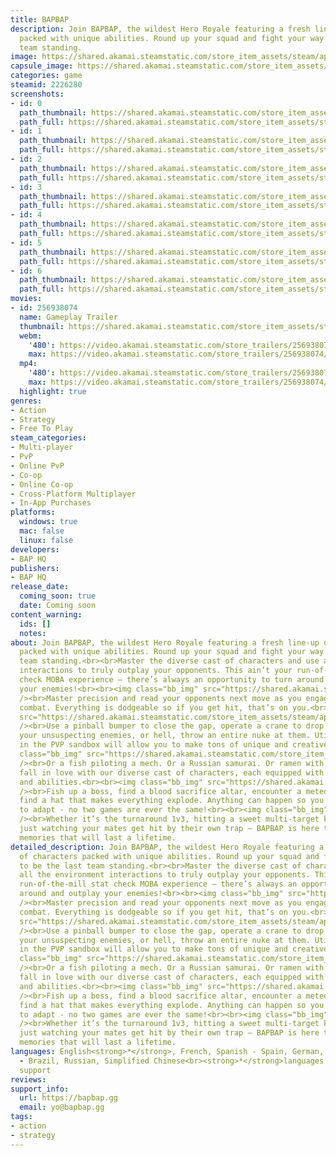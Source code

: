 ```yaml
---
title: BAPBAP
description: Join BAPBAP, the wildest Hero Royale featuring a fresh line-up of characters
  packed with unique abilities. Round up your squad and fight your way to be the last
  team standing.
image: https://shared.akamai.steamstatic.com/store_item_assets/steam/apps/2226280/header.jpg?t=1732039553
capsule_image: https://shared.akamai.steamstatic.com/store_item_assets/steam/apps/2226280/c6a968142d6a95411141d2a49c1b108432289b26/capsule_231x87.jpg?t=1732039553
categories: game
steamid: 2226280
screenshots:
- id: 0
  path_thumbnail: https://shared.akamai.steamstatic.com/store_item_assets/steam/apps/2226280/ss_4259940eae11d5b8e7f8547ad910d7d329282cff.600x338.jpg?t=1732039553
  path_full: https://shared.akamai.steamstatic.com/store_item_assets/steam/apps/2226280/ss_4259940eae11d5b8e7f8547ad910d7d329282cff.1920x1080.jpg?t=1732039553
- id: 1
  path_thumbnail: https://shared.akamai.steamstatic.com/store_item_assets/steam/apps/2226280/ss_46e6f3b9d932230e35ab1689c0b262792d33699d.600x338.jpg?t=1732039553
  path_full: https://shared.akamai.steamstatic.com/store_item_assets/steam/apps/2226280/ss_46e6f3b9d932230e35ab1689c0b262792d33699d.1920x1080.jpg?t=1732039553
- id: 2
  path_thumbnail: https://shared.akamai.steamstatic.com/store_item_assets/steam/apps/2226280/ss_ed698ea31539375ef9818e1c7d1bf61b3387e3e8.600x338.jpg?t=1732039553
  path_full: https://shared.akamai.steamstatic.com/store_item_assets/steam/apps/2226280/ss_ed698ea31539375ef9818e1c7d1bf61b3387e3e8.1920x1080.jpg?t=1732039553
- id: 3
  path_thumbnail: https://shared.akamai.steamstatic.com/store_item_assets/steam/apps/2226280/ss_2be2f33316023b1568bc49cf481923822e93c364.600x338.jpg?t=1732039553
  path_full: https://shared.akamai.steamstatic.com/store_item_assets/steam/apps/2226280/ss_2be2f33316023b1568bc49cf481923822e93c364.1920x1080.jpg?t=1732039553
- id: 4
  path_thumbnail: https://shared.akamai.steamstatic.com/store_item_assets/steam/apps/2226280/ss_0c4a2d9f703958b2ef9594d1007da95f7f30d9bf.600x338.jpg?t=1732039553
  path_full: https://shared.akamai.steamstatic.com/store_item_assets/steam/apps/2226280/ss_0c4a2d9f703958b2ef9594d1007da95f7f30d9bf.1920x1080.jpg?t=1732039553
- id: 5
  path_thumbnail: https://shared.akamai.steamstatic.com/store_item_assets/steam/apps/2226280/ss_531923756701fe1fe4421b7582d52de60f6c4d6b.600x338.jpg?t=1732039553
  path_full: https://shared.akamai.steamstatic.com/store_item_assets/steam/apps/2226280/ss_531923756701fe1fe4421b7582d52de60f6c4d6b.1920x1080.jpg?t=1732039553
- id: 6
  path_thumbnail: https://shared.akamai.steamstatic.com/store_item_assets/steam/apps/2226280/ss_9ae2d261883068a7a37424df88600840ce611d59.600x338.jpg?t=1732039553
  path_full: https://shared.akamai.steamstatic.com/store_item_assets/steam/apps/2226280/ss_9ae2d261883068a7a37424df88600840ce611d59.1920x1080.jpg?t=1732039553
movies:
- id: 256938074
  name: Gameplay Trailer
  thumbnail: https://shared.akamai.steamstatic.com/store_item_assets/steam/apps/256938074/movie.293x165.jpg?t=1696532331
  webm:
    '480': https://video.akamai.steamstatic.com/store_trailers/256938074/movie480_vp9.webm?t=1696532331
    max: https://video.akamai.steamstatic.com/store_trailers/256938074/movie_max_vp9.webm?t=1696532331
  mp4:
    '480': https://video.akamai.steamstatic.com/store_trailers/256938074/movie480.mp4?t=1696532331
    max: https://video.akamai.steamstatic.com/store_trailers/256938074/movie_max.mp4?t=1696532331
  highlight: true
genres:
- Action
- Strategy
- Free To Play
steam_categories:
- Multi-player
- PvP
- Online PvP
- Co-op
- Online Co-op
- Cross-Platform Multiplayer
- In-App Purchases
platforms:
  windows: true
  mac: false
  linux: false
developers:
- BAP HQ
publishers:
- BAP HQ
release_date:
  coming_soon: true
  date: Coming soon
content_warning:
  ids: []
  notes:
about: Join BAPBAP, the wildest Hero Royale featuring a fresh line-up of characters
  packed with unique abilities. Round up your squad and fight your way to be the last
  team standing.<br><br>Master the diverse cast of characters and use all the environment
  interactions to truly outplay your opponents. This ain’t your run-of-the-mill stat
  check MOBA experience – there’s always an opportunity to turn around and outplay
  your enemies!<br><br><img class="bb_img" src="https://shared.akamai.steamstatic.com/store_item_assets/steam/apps/2226280/extras/1_-_Style_on_your_enemies.gif?t=1732039553"
  /><br>Master precision and read your opponents next move as you engage in free-flowing
  combat. Everything is dodgeable so if you get hit, that’s on you.<br><br><img class="bb_img"
  src="https://shared.akamai.steamstatic.com/store_item_assets/steam/apps/2226280/extras/2_-_Master_the_Environment.gif?t=1732039553"
  /><br>Use a pinball bumper to close the gap, operate a crane to drop a payload on
  your unsuspecting enemies, or hell, throw an entire nuke at them. Utilizing everything
  in the PVP sandbox will allow you to make tons of unique and creative plays!<br><br><img
  class="bb_img" src="https://shared.akamai.steamstatic.com/store_item_assets/steam/apps/2226280/extras/3_-_Play_As_a_Duck.gif?t=1732039553"
  /><br>Or a fish piloting a mech. Or a Russian samurai. Or ramen with legs. You’ll
  fall in love with our diverse cast of characters, each equipped with unique attacks
  and abilities.<br><br><img class="bb_img" src="https://shared.akamai.steamstatic.com/store_item_assets/steam/apps/2226280/extras/4_-_Expect_the_Unexpected.gif?t=1732039553"
  /><br>Fish up a boss, find a blood sacrifice altar, encounter a meteor storm or
  find a hat that makes everything explode. Anything can happen so you better learn
  to adapt - no two games are ever the same!<br><br><img class="bb_img" src="https://shared.akamai.steamstatic.com/store_item_assets/steam/apps/2226280/extras/5_-_Get_Those_Big_Plays.gif?t=1732039553"
  /><br>Whether it’s the turnaround 1v3, hitting a sweet multi-target knock up or
  just watching your mates get hit by their own trap – BAPBAP is here to give you
  memories that will last a lifetime.
detailed_description: Join BAPBAP, the wildest Hero Royale featuring a fresh line-up
  of characters packed with unique abilities. Round up your squad and fight your way
  to be the last team standing.<br><br>Master the diverse cast of characters and use
  all the environment interactions to truly outplay your opponents. This ain’t your
  run-of-the-mill stat check MOBA experience – there’s always an opportunity to turn
  around and outplay your enemies!<br><br><img class="bb_img" src="https://shared.akamai.steamstatic.com/store_item_assets/steam/apps/2226280/extras/1_-_Style_on_your_enemies.gif?t=1732039553"
  /><br>Master precision and read your opponents next move as you engage in free-flowing
  combat. Everything is dodgeable so if you get hit, that’s on you.<br><br><img class="bb_img"
  src="https://shared.akamai.steamstatic.com/store_item_assets/steam/apps/2226280/extras/2_-_Master_the_Environment.gif?t=1732039553"
  /><br>Use a pinball bumper to close the gap, operate a crane to drop a payload on
  your unsuspecting enemies, or hell, throw an entire nuke at them. Utilizing everything
  in the PVP sandbox will allow you to make tons of unique and creative plays!<br><br><img
  class="bb_img" src="https://shared.akamai.steamstatic.com/store_item_assets/steam/apps/2226280/extras/3_-_Play_As_a_Duck.gif?t=1732039553"
  /><br>Or a fish piloting a mech. Or a Russian samurai. Or ramen with legs. You’ll
  fall in love with our diverse cast of characters, each equipped with unique attacks
  and abilities.<br><br><img class="bb_img" src="https://shared.akamai.steamstatic.com/store_item_assets/steam/apps/2226280/extras/4_-_Expect_the_Unexpected.gif?t=1732039553"
  /><br>Fish up a boss, find a blood sacrifice altar, encounter a meteor storm or
  find a hat that makes everything explode. Anything can happen so you better learn
  to adapt - no two games are ever the same!<br><br><img class="bb_img" src="https://shared.akamai.steamstatic.com/store_item_assets/steam/apps/2226280/extras/5_-_Get_Those_Big_Plays.gif?t=1732039553"
  /><br>Whether it’s the turnaround 1v3, hitting a sweet multi-target knock up or
  just watching your mates get hit by their own trap – BAPBAP is here to give you
  memories that will last a lifetime.
languages: English<strong>*</strong>, French, Spanish - Spain, German, Japanese, Portuguese
  - Brazil, Russian, Simplified Chinese<br><strong>*</strong>languages with full audio
  support
reviews:
support_info:
  url: https://bapbap.gg
  email: yo@bapbap.gg
tags:
- action
- strategy
---
```

